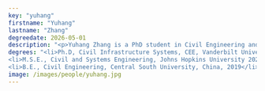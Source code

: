 ```yaml
---
key: "yuhang"
firstname: "Yuhang"
lastname: "Zhang"
degreedate: 2026-05-01
description: "<p>Yuhang Zhang is a PhD student in Civil Engineering and the Institute for Software Integrated Systems at Vanderbilt University. He earned his M.S.E in Civil and Systems Engineering at the Johns Hopkins University. He earned his B.E. in Civil Engineering from Central South University, China. His research interests lie primarily in intelligent transportation systems and his current research is focusing on smart traffic management utilizing artificial intelligence.  </p>"
degrees: "<li>Ph.D, Civil Infrastructure Systems, CEE, Vanderbilt University 2026 (expected)</li>
<li>M.S.E., Civil and Systems Engineering, Johns Hopkins University 2021</li>
<li>B.E., Civil Engineering, Central South University, China, 2019</li>"
image: /images/people/yuhang.jpg
---
```

